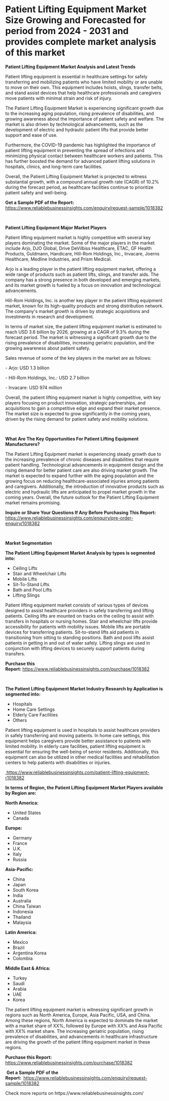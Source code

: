 <p><h1>Patient Lifting Equipment Market Size Growing and Forecasted for period from 2024 - 2031 and provides complete market analysis of this market</h1></p><p><strong>Patient Lifting Equipment Market Analysis and Latest Trends</strong></p>
<p><p>Patient lifting equipment is essential in healthcare settings for safely transferring and mobilizing patients who have limited mobility or are unable to move on their own. This equipment includes hoists, slings, transfer belts, and stand assist devices that help healthcare professionals and caregivers move patients with minimal strain and risk of injury.</p><p>The Patient Lifting Equipment Market is experiencing significant growth due to the increasing aging population, rising prevalence of disabilities, and growing awareness about the importance of patient safety and welfare. The market is also driven by technological advancements, such as the development of electric and hydraulic patient lifts that provide better support and ease of use.</p><p>Furthermore, the COVID-19 pandemic has highlighted the importance of patient lifting equipment in preventing the spread of infections and minimizing physical contact between healthcare workers and patients. This has further boosted the demand for advanced patient lifting solutions in hospitals, clinics, and long-term care facilities.</p><p>Overall, the Patient Lifting Equipment Market is projected to witness substantial growth, with a compound annual growth rate (CAGR) of 10.2% during the forecast period, as healthcare facilities continue to prioritize patient safety and well-being.</p></p>
<p><strong>Get a Sample PDF of the Report:&nbsp;</strong> <a href="https://www.reliablebusinessinsights.com/enquiry/request-sample/1018382">https://www.reliablebusinessinsights.com/enquiry/request-sample/1018382</a></p>
<p>&nbsp;</p>
<p><strong>Patient Lifting Equipment Major Market Players</strong></p>
<p><p>Patient lifting equipment market is highly competitive with several key players dominating the market. Some of the major players in the market include Arjo, DJO Global, Drive DeVilbiss Healthcare, ETAC, GF Health Products, Guldmann, Handicare, Hill-Rom Holdings, Inc., Invacare, Joerns Healthcare, Medline Industries, and Prism Medical.</p><p>Arjo is a leading player in the patient lifting equipment market, offering a wide range of products such as patient lifts, slings, and transfer aids. The company has a strong presence in both developed and emerging markets, and its market growth is fueled by a focus on innovation and technological advancements.</p><p>Hill-Rom Holdings, Inc. is another key player in the patient lifting equipment market, known for its high-quality products and strong distribution network. The company's market growth is driven by strategic acquisitions and investments in research and development.</p><p>In terms of market size, the patient lifting equipment market is estimated to reach USD 3.6 billion by 2026, growing at a CAGR of 9.3% during the forecast period. The market is witnessing a significant growth due to the rising prevalence of disabilities, increasing geriatric population, and the growing awareness about patient safety.</p><p>Sales revenue of some of the key players in the market are as follows:</p><p>- Arjo: USD 1.3 billion</p><p>- Hill-Rom Holdings, Inc.: USD 2.7 billion</p><p>- Invacare: USD 974 million</p><p>Overall, the patient lifting equipment market is highly competitive, with key players focusing on product innovation, strategic partnerships, and acquisitions to gain a competitive edge and expand their market presence. The market size is expected to grow significantly in the coming years, driven by the rising demand for patient safety and mobility solutions.</p></p>
<p>&nbsp;</p>
<p><strong>What Are The Key Opportunities For Patient Lifting Equipment Manufacturers?</strong></p>
<p><p>The Patient Lifting Equipment market is experiencing steady growth due to the increasing prevalence of chronic diseases and disabilities that require patient handling. Technological advancements in equipment design and the rising demand for better patient care are also driving market growth. The market is expected to expand further with the aging population and the growing focus on reducing healthcare-associated injuries among patients and caregivers. Additionally, the introduction of innovative products such as electric and hydraulic lifts are anticipated to propel market growth in the coming years. Overall, the future outlook for the Patient Lifting Equipment market remains promising.</p></p>
<p><strong>Inquire or Share Your Questions If Any Before Purchasing This Report:</strong> <a href="https://www.reliablebusinessinsights.com/enquiry/pre-order-enquiry/1018382">https://www.reliablebusinessinsights.com/enquiry/pre-order-enquiry/1018382</a></p>
<p>&nbsp;</p>
<p><strong>Market Segmentation</strong></p>
<p><strong>The Patient Lifting Equipment Market Analysis by types is segmented into:</strong></p>
<p><ul><li>Ceiling Lifts</li><li>Stair and Wheelchair Lifts</li><li>Mobile Lifts</li><li>Sit-To-Stand Lifts</li><li>Bath and Pool Lifts</li><li>Lifting Slings</li></ul></p>
<p><p>Patient lifting equipment market consists of various types of devices designed to assist healthcare providers in safely transferring and lifting patients. Ceiling lifts are mounted on tracks on the ceiling to assist with transfers in hospitals or nursing homes. Stair and wheelchair lifts provide accessibility for patients with mobility issues. Mobile lifts are portable devices for transferring patients. Sit-to-stand lifts aid patients in transitioning from sitting to standing positions. Bath and pool lifts assist patients in getting in and out of water safely. Lifting slings are used in conjunction with lifting devices to securely support patients during transfers.</p></p>
<p><strong>Purchase this Report:&nbsp;</strong><a href="https://www.reliablebusinessinsights.com/purchase/1018382">https://www.reliablebusinessinsights.com/purchase/1018382</a></p>
<p>&nbsp;</p>
<p><strong>The Patient Lifting Equipment Market Industry Research by Application is segmented into:</strong></p>
<p><ul><li>Hospitals</li><li>Home Care Settings</li><li>Elderly Care Facilities</li><li>Others</li></ul></p>
<p><p>Patient lifting equipment is used in hospitals to assist healthcare providers in safely transferring and moving patients. In home care settings, this equipment helps caregivers provide better assistance to patients with limited mobility. In elderly care facilities, patient lifting equipment is essential for ensuring the well-being of senior residents. Additionally, this equipment can also be utilized in other medical facilities and rehabilitation centers to help patients with disabilities or injuries.</p></p>
<p><a href="https://www.reliablebusinessinsights.com/patient-lifting-equipment-r1018382">&nbsp;https://www.reliablebusinessinsights.com/patient-lifting-equipment-r1018382</a></p>
<p><strong>In terms of Region, the Patient Lifting Equipment Market Players available by Region are:</strong></p>
<p>
    <p> <strong> North America: </strong>
        <ul>
            <li>United States</li>
            <li>Canada</li>
        </ul>
        </p> 
    <p> <strong> Europe: </strong>
        <ul>
            <li>Germany</li>
            <li>France</li>
            <li>U.K.</li>
            <li>Italy</li>
            <li>Russia</li>
        </ul>
        </p> 
    <p> <strong> Asia-Pacific: </strong>
        <ul>
            <li>China</li>
            <li>Japan</li>
            <li>South Korea</li>
            <li>India</li>
            <li>Australia</li>
            <li>China Taiwan</li>
            <li>Indonesia</li>
            <li>Thailand</li>
            <li>Malaysia</li>
        </ul>
        </p> 
    <p> <strong> Latin America: </strong>
        <ul>
            <li>Mexico</li>
            <li>Brazil</li>
            <li>Argentina Korea</li>
            <li>Colombia</li>
        </ul>
        </p> 
    <p> <strong> Middle East & Africa: </strong>
        <ul>
            <li>Turkey</li>
            <li>Saudi</li>
            <li>Arabia</li>
            <li>UAE</li>
            <li>Korea</li>
        </ul>
    </p>
    </p>
<p><p>The patient lifting equipment market is witnessing significant growth in regions such as North America, Europe, Asia Pacific, USA, and China. Among these regions, North America is expected to dominate the market with a market share of XX%, followed by Europe with XX% and Asia Pacific with XX% market share. The increasing geriatric population, rising prevalence of disabilities, and advancements in healthcare infrastructure are driving the growth of the patient lifting equipment market in these regions.</p></p>
<p><strong>Purchase this Report: </strong><a href="https://www.reliablebusinessinsights.com/purchase/1018382">https://www.reliablebusinessinsights.com/purchase/1018382</a></p>
<p>&nbsp;<strong>Get a Sample PDF of the Report:&nbsp;&nbsp;</strong><a href="https://www.reliablebusinessinsights.com/enquiry/request-sample/1018382">https://www.reliablebusinessinsights.com/enquiry/request-sample/1018382</a></p>
<p><strong></strong></p>
<p>Check more reports on https://www.reliablebusinessinsights.com/</p>